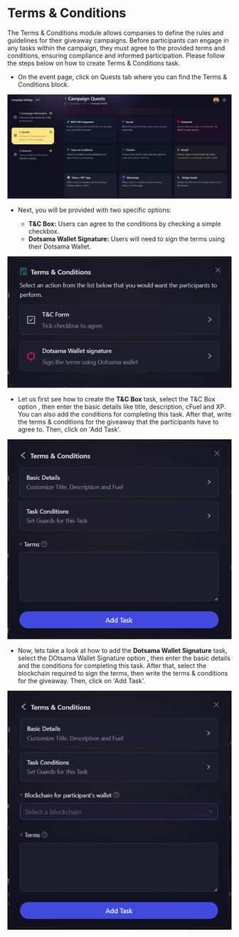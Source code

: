 # Terms & Conditions

The Terms & Conditions module allows companies to define the rules and guidelines for their giveaway campaigns. Before participants can engage in any tasks within the campaign, they must agree to the provided terms and conditions, ensuring compliance and informed participation. Please follow the steps below on how to create Terms & Conditions task.

- On the event page, click on Quests tab where you can find the Terms & Conditions block. 

![Terms & Conditions Main](../../images/TermsConditionsMain.png)

- Next, you will be provided with two specific options:

    - **T&C Box:** Users can agree to the conditions by checking a simple checkbox.
    - **Dotsama Wallet Signature:** Users will need to sign the terms using their Dotsama Wallet.

![Terms & Conditions Options](../../images/TermsConditionsOptions.png)

- Let us first see how to create the **T&C Box** task, select the T&C Box option , then enter the basic details like title, description, cFuel and XP. You can also add the conditions for completing this task. After that, write the terms & conditions for the giveaway that the participants have to agree to. Then, click on 'Add Task'.

![Terms & Conditions Box](../../images/TermsConditionsBox.png)

- Now, lets take a look at how to add the **Dotsama Wallet Signature** task, select the DOtsama Wallet Signature option , then enter the basic details and the conditions for completing this task. After that, select the blockchain required to sign the terms, then write the terms & conditions for the giveaway. Then, click on 'Add Task'.

![Dotsama Wallet Signature](../../images/TermsConditionsDotsama.png)